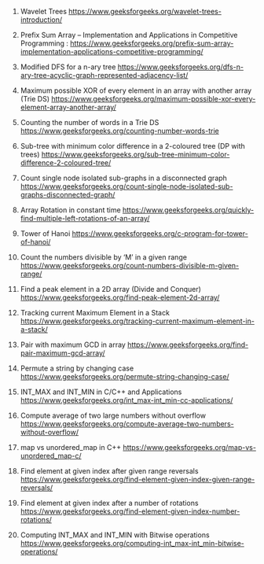 1) Wavelet Trees
   https://www.geeksforgeeks.org/wavelet-trees-introduction/

2) Prefix Sum Array – Implementation and Applications in Competitive Programming :
   https://www.geeksforgeeks.org/prefix-sum-array-implementation-applications-competitive-programming/

3) Modified DFS for a n-ary tree
   https://www.geeksforgeeks.org/dfs-n-ary-tree-acyclic-graph-represented-adjacency-list/

4) Maximum possible XOR of every element in an array with another array (Trie DS)
   https://www.geeksforgeeks.org/maximum-possible-xor-every-element-array-another-array/

5) Counting the number of words in a Trie DS
   https://www.geeksforgeeks.org/counting-number-words-trie

6) Sub-tree with minimum color difference in a 2-coloured tree (DP with trees)
   https://www.geeksforgeeks.org/sub-tree-minimum-color-difference-2-coloured-tree/

7) Count single node isolated sub-graphs in a disconnected graph
   https://www.geeksforgeeks.org/count-single-node-isolated-sub-graphs-disconnected-graph/

8) Array Rotation in constant time
   https://www.geeksforgeeks.org/quickly-find-multiple-left-rotations-of-an-array/

9) Tower of Hanoi
   https://www.geeksforgeeks.org/c-program-for-tower-of-hanoi/

10) Count the numbers divisible by ‘M’ in a given range
    https://www.geeksforgeeks.org/count-numbers-divisible-m-given-range/

11) Find a peak element in a 2D array (Divide and Conquer)
    https://www.geeksforgeeks.org/find-peak-element-2d-array/

12) Tracking current Maximum Element in a Stack
    https://www.geeksforgeeks.org/tracking-current-maximum-element-in-a-stack/

13) Pair with maximum GCD in array
    https://www.geeksforgeeks.org/find-pair-maximum-gcd-array/

14) Permute a string by changing case
    https://www.geeksforgeeks.org/permute-string-changing-case/

15) INT_MAX and INT_MIN in C/C++ and Applications
    https://www.geeksforgeeks.org/int_max-int_min-cc-applications/

16) Compute average of two large numbers without overflow
    https://www.geeksforgeeks.org/compute-average-two-numbers-without-overflow/

17) map vs unordered_map in C++
    https://www.geeksforgeeks.org/map-vs-unordered_map-c/

18) Find element at given index after given range reversals
    https://www.geeksforgeeks.org/find-element-given-index-given-range-reversals/

19) Find element at given index after a number of rotations
    https://www.geeksforgeeks.org/find-element-given-index-number-rotations/

20) Computing INT_MAX and INT_MIN with Bitwise operations
    https://www.geeksforgeeks.org/computing-int_max-int_min-bitwise-operations/
